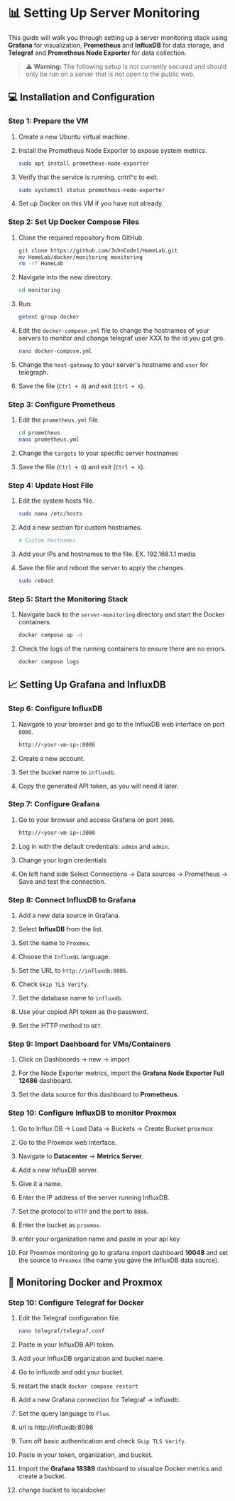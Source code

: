 # 📊 Setting Up Server Monitoring

This guide will walk you through setting up a server monitoring stack using **Grafana** for visualization, **Prometheus** and **InfluxDB** for data storage, and **Telegraf** and **Prometheus Node Exporter** for data collection.

> ⚠️ **Warning:** The following setup is not currently secured and should only be run on a server that is not open to the public web.

## 💻 Installation and Configuration

### Step 1: Prepare the VM

1. Create a new Ubuntu virtual machine.

2. Install the Prometheus Node Exporter to expose system metrics.

   ```bash
   sudo apt install prometheus-node-exporter
   ```

3. Verify that the service is running. cntrl^c to exit.

   ```bash
   sudo systemctl status prometheus-node-exporter
   ```

4. Set up Docker on this VM if you have not already.

### Step 2: Set Up Docker Compose Files

1. Clone the required repository from GitHub.

   ```bash
   git clone https://github.com/JohnCode1/HomeLab.git
   mv HomeLab/docker/monitoring monitoring
   rm -rf HomeLab
   ```

2. Navigate into the new directory.

   ```bash
   cd monitoring
   ```

3. Run:
   ```bash
   getent group docker
   ```  

5. Edit the `docker-compose.yml` file to change the hostnames of your servers to monitor and change telegraf user XXX to the id you got gro.

   ```bash
   nano docker-compose.yml
   ```

6. Change the `host-gateway` to your server's hostname and `user` for telegraph.

7. Save the file (`Ctrl + O`) and exit (`Ctrl + X`).

### Step 3: Configure Prometheus

1. Edit the `prometheus.yml` file.

   ```bash
   cd prometheus
   nano prometheus.yml
   ```

2. Change the `targets` to your specific server hostnames

3. Save the file (`Ctrl + O`) and exit (`Ctrl + X`).

### Step 4: Update Host File

1. Edit the system hosts file. 

   ```bash
   sudo nano /etc/hosts
   ```

2. Add a new section for custom hostnames. 

   ```bash
   # Custom Hostnames
   ```

3. Add your IPs and hostnames to the file. EX. 192.168.1.1 media

4. Save the file and reboot the server to apply the changes.

   ```bash
   sudo reboot
   ```

### Step 5: Start the Monitoring Stack

1. Navigate back to the `server-monitoring` directory and start the Docker containers.

   ```bash
   docker compose up -d
   ```

2. Check the logs of the running containers to ensure there are no errors.

   ```bash
   docker compose logs
   ```

## 📈 Setting Up Grafana and InfluxDB

### Step 6: Configure InfluxDB

1. Navigate to your browser and go to the InfluxDB web interface on port `8086`.

   ```bash
   http://<your-vm-ip>:8086
   ```

2. Create a new account.

3. Set the bucket name to `influxdb`.

4. Copy the generated API token, as you will need it later.

### Step 7: Configure Grafana

1. Go to your browser and access Grafana on port `3000`.

   ```bash
   http://<your-vm-ip>:3000
   ```

2. Log in with the default credentials: `admin` and `admin`.

3. Change your login credentials

4. On left hand side Select Connections -> Data sources -> Prometheus -> Save and test the connection.

### Step 8: Connect InfluxDB to Grafana

1. Add a new data source in Grafana.

2. Select **InfluxDB** from the list.

3. Set the name to `Proxmox`.

4. Choose the `InfluxQL` language.

5. Set the URL to `http://influxdb:8086`.

6. Check `Skip TLS Verify`.

7. Set the database name to `influxdb`.

8. Use your copied API token as the password.

9. Set the HTTP method to `GET`.

### Step 9: Import Dashboard for VMs/Containers

1. Click on Dashboards -> new -> import

2. For the Node Exporter metrics, import the **Grafana Node Exporter Full 12486** dashboard.

3. Set the data source for this dashboard to **Prometheus**.

### Step 10: Configure InfluxDB to monitor Proxmox

1. Go to Influx DB -> Load Data -> Buckets -> Create Bucket proxmox

2.  Go to the Proxmox web interface.

3. Navigate to **Datacenter** -> **Metrics Server**.

4. Add a new InfluxDB server.

5. Give it a name.

6. Enter the IP address of the server running InfluxDB.

7. Set the protocol to `HTTP` and the port to `8086`.

8. Enter the bucket as `proxmox`.

9. enter your organization name and paste in your api key
    
10. For Proxmox monitoring go to grafana import dashboard **10048** and set the source to `Proxmox` (the name you gave the InfluxDB data source).

## 🐳 Monitoring Docker and Proxmox

### Step 10: Configure Telegraf for Docker

1. Edit the Telegraf configuration file.

   ```bash
   nano telegraf/telegraf.conf
   ```

2. Paste in your InfluxDB API token.

3. Add your InfluxDB organization and bucket name.

4. Go to influxdb and add your bucket.

5. restart the stack `docker compose restart`

6. Add a new Grafana connection for Telegraf -> influxdb.

7. Set the query language to `Flux`.

8. url is http://influxdb:8086 

9. Turn off basic authentication and check `Skip TLS Verify`.

10. Paste in your token, organization, and bucket.

11. Import the **Grafana 18389** dashboard to visualize Docker metrics and create a bucket.

12. change bucket to localdocker

